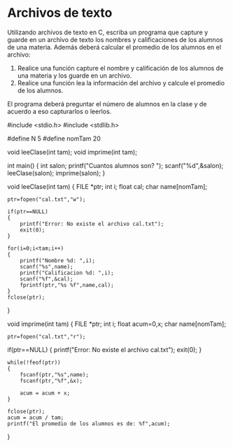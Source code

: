 # Archivos de texto

Utilizando archivos de texto en C, escriba un programa que capture y guarde en un archivo de texto
los nombres y calificaciones de los alumnos de una materia.  Además deberá calcular el promedio de 
los alumnos en el archivo:

1.  Realice una función capture el nombre y calificación de los alumnos de una materia y los guarde en un archivo.
2.  Realice una función lea la información del archivo y calcule el promedio de los alumnos.

El programa deberá preguntar el número de alumnos en la clase y de acuerdo a eso capturarlos o leerlos.



#include <stdio.h>
#include <stdlib.h>

#define N 5
#define nomTam 20

void leeClase(int tam);
void imprime(int tam);

int main()
{
    int salon;
    printf("Cuantos alumnos son? ");
    scanf("%d",&salon);
    leeClase(salon);
    imprime(salon);
}

void leeClase(int tam)
{
    FILE *ptr;
    int i;
    float cal;
    char name[nomTam];

    ptr=fopen("cal.txt","w");

    if(ptr==NULL)
    {
        printf("Error: No existe el archivo cal.txt");
        exit(0);
    }

    for(i=0;i<tam;i++)
    {
        printf("Nombre %d: ",i);
        scanf("%s",name);
        printf("Calificacion %d: ",i);
        scanf("%f",&cal);
        fprintf(ptr,"%s %f",name,cal);
    }
    fclose(ptr);
}

void imprime(int tam)
{
    FILE *ptr;
    int i;
    float acum=0,x;
    char name[nomTam];

    ptr=fopen("cal.txt","r");

if(ptr==NULL)
    {
        printf("Error: No existe el archivo cal.txt");
        exit(0);
    }

    while(!feof(ptr))
    {
        fscanf(ptr,"%s",name);
        fscanf(ptr,"%f",&x);

        acum = acum + x;
    }

    fclose(ptr);
    acum = acum / tam;
    printf("El promedio de los alumnos es de: %f",acum);
}
